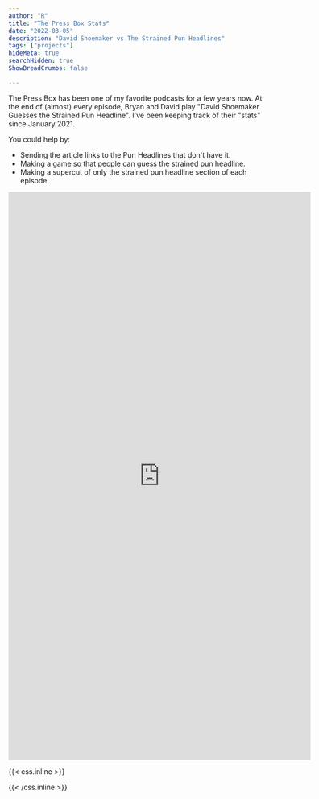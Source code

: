 ```yaml
---
author: "R"
title: "The Press Box Stats"
date: "2022-03-05"
description: "David Shoemaker vs The Strained Pun Headlines"
tags: ["projects"]
hideMeta: true
searchHidden: true
ShowBreadCrumbs: false

---
```


The Press Box has been one of my favorite podcasts for a few years now.
At the end of (almost) every episode, Bryan and David play "David Shoemaker Guesses the Strained Pun Headline".
I've been keeping track of their "stats" since January 2021.

You could help by:
- Sending the article links to the Pun Headlines that don't have it.
- Making a game so that people can guess the strained pun headline.
- Making a supercut of only the strained pun headline section of each episode.



<iframe width="600" height="1130" src="https://datastudio.google.com/embed/reporting/4245ff5a-505a-44c4-8cef-a535a0a12508/page/p_ixlhsocxmc" frameborder="0" style="border:0" allowfullscreen></iframe>


{{< css.inline >}}

<style>
.canon { background: white; width: 100%; height: auto; }
</style>

{{< /css.inline >}}
